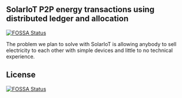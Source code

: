 ## SolarIoT P2P energy transactions using distributed ledger and allocation
[![FOSSA Status](https://app.fossa.io/api/projects/git%2Bhttps%3A%2F%2Fgithub.com%2Fsolariot%2Fcore.svg?type=shield)](https://app.fossa.io/projects/git%2Bhttps%3A%2F%2Fgithub.com%2Fsolariot%2Fcore?ref=badge_shield)


The problem we plan to solve with SolarIoT is allowing anybody to sell electricity to each other with simple devices and little to no technical experience.


## License
[![FOSSA Status](https://app.fossa.io/api/projects/git%2Bhttps%3A%2F%2Fgithub.com%2Fsolariot%2Fcore.svg?type=large)](https://app.fossa.io/projects/git%2Bhttps%3A%2F%2Fgithub.com%2Fsolariot%2Fcore?ref=badge_large)